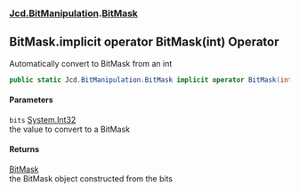 ### [Jcd.BitManipulation](Jcd_BitManipulation.md 'Jcd.BitManipulation').[BitMask](Jcd_BitManipulation_BitMask.md 'Jcd.BitManipulation.BitMask')
## BitMask.implicit operator BitMask(int) Operator
Automatically convert to BitMask from an int  
```csharp
public static Jcd.BitManipulation.BitMask implicit operator BitMask(int bits);
```
#### Parameters
<a name='Jcd_BitManipulation_BitMask_op_ImplicitJcd_BitManipulation_BitMask(int)_bits'></a>
`bits` [System.Int32](https://docs.microsoft.com/en-us/dotnet/api/System.Int32 'System.Int32')  
the value to convert to a BitMask
  
#### Returns
[BitMask](Jcd_BitManipulation_BitMask.md 'Jcd.BitManipulation.BitMask')  
the BitMask object constructed from the bits
